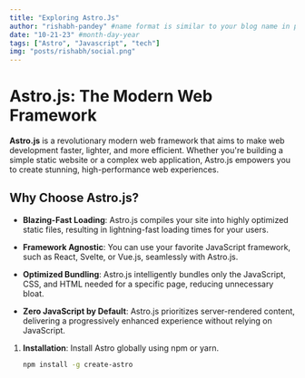 ```yaml
---
title: "Exploring Astro.Js"
author: "rishabh-pandey" #name format is similar to your blog name in point 3
date: "10-21-23" #month-day-year
tags: ["Astro", "Javascript", "tech"]
img: "posts/rishabh/social.png"
---
```


# Astro.js: The Modern Web Framework

**Astro.js** is a revolutionary modern web framework that aims to make web development faster, lighter, and more efficient. Whether you're building a simple static website or a complex web application, Astro.js empowers you to create stunning, high-performance web experiences.

## Why Choose Astro.js?

- **Blazing-Fast Loading**: Astro.js compiles your site into highly optimized static files, resulting in lightning-fast loading times for your users.

- **Framework Agnostic**: You can use your favorite JavaScript framework, such as React, Svelte, or Vue.js, seamlessly with Astro.js.

- **Optimized Bundling**: Astro.js intelligently bundles only the JavaScript, CSS, and HTML needed for a specific page, reducing unnecessary bloat.

- **Zero JavaScript by Default**: Astro.js prioritizes server-rendered content, delivering a progressively enhanced experience without relying on JavaScript.

1. **Installation**: Install Astro globally using npm or yarn.

   ```bash
   npm install -g create-astro
   ```
